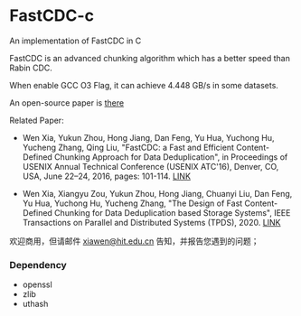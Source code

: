 # FastCDC-c
An implementation of FastCDC in C

FastCDC is an advanced chunking algorithm which has a better speed than Rabin CDC.

When enable GCC O3 Flag, it can achieve 4.448 GB/s in some datasets.

An open-source paper is [there](https://www.usenix.org/conference/atc16/technical-sessions/presentation/xia)

Related Paper:

* Wen Xia, Yukun Zhou, Hong Jiang, Dan Feng, Yu Hua, Yuchong Hu, Yucheng Zhang, Qing Liu, "FastCDC: a Fast and Efficient Content-Defined Chunking Approach for Data Deduplication", in Proceedings of USENIX Annual Technical Conference (USENIX ATC'16), Denver, CO, USA, June 22–24, 2016, pages: 101-114. [LINK](https://www.usenix.org/conference/atc16/technical-sessions/presentation/xia)

* Wen Xia, Xiangyu Zou, Yukun Zhou, Hong Jiang, Chuanyi Liu, Dan Feng, Yu Hua, Yuchong Hu, Yucheng Zhang, "The Design of Fast Content-Defined Chunking for Data Deduplication based Storage Systems", IEEE Transactions on Parallel and Distributed Systems (TPDS), 2020. [LINK](https://ieeexplore.ieee.org/document/9055082)

欢迎商用，但请邮件 xiawen@hit.edu.cn  告知，并报告您遇到的问题；


### Dependency
* openssl
* zlib
* uthash
